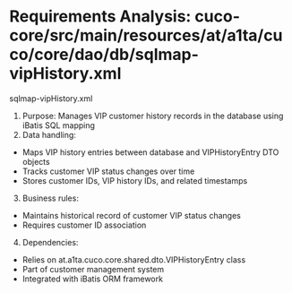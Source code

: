 # Requirements Analysis: cuco-core/src/main/resources/at/a1ta/cuco/core/dao/db/sqlmap-vipHistory.xml

sqlmap-vipHistory.xml
1. Purpose: Manages VIP customer history records in the database using iBatis SQL mapping
2. Data handling:
- Maps VIP history entries between database and VIPHistoryEntry DTO objects
- Tracks customer VIP status changes over time
- Stores customer IDs, VIP history IDs, and related timestamps
3. Business rules:
- Maintains historical record of customer VIP status changes
- Requires customer ID association
4. Dependencies:
- Relies on at.a1ta.cuco.core.shared.dto.VIPHistoryEntry class
- Part of customer management system
- Integrated with iBatis ORM framework